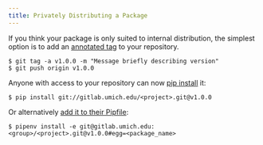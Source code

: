 ```yaml
---
title: Privately Distributing a Package
---
```


If you think your package is only suited to internal distribution, the simplest option is to add an [annotated tag](https://docs.gitlab.com/ee/university/training/topics/tags.html) to your repository.

```terminal
$ git tag -a v1.0.0 -m "Message briefly describing version"
$ git push origin v1.0.0
```

Anyone with access to your repository can now [pip install](https://pip.pypa.io/en/stable/reference/pip_install/#vcs-support) it:

```terminal
$ pip install git://gitlab.umich.edu/<project>.git@v1.0.0
```

Or alternatively [add it to their Pipfile](https://docs.pipenv.org/en/latest/basics/#a-note-about-vcs-dependencies):

```terminal
$ pipenv install -e git@gitlab.umich.edu:<group>/<project>.git@v1.0.0#egg=<package_name>
```

